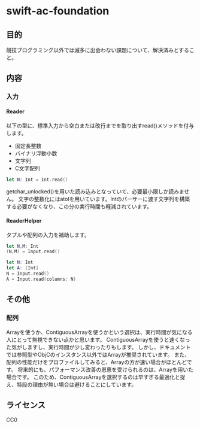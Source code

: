 # swift-ac-foundation

## 目的

競技プログラミング以外では滅多に出会わない課題について、解決済みとすること。

## 内容

### 入力

#### Reader

以下の型に、標準入力から空白または改行までを取り出すread()メソッドを付与します。

- 固定長整数
- バイナリ浮動小数
- 文字列
- C文字配列

```swift
let N: Int = Int.read()
```

getchar_unlocked()を用いた読み込みとなっていて、必要最小限しか読みません。
文字の整数化にはatolを用いています。Intのパーサーに渡す文字列を構築する必要がなくなり、この分の実行時間も軽減されています。

#### ReaderHelper

タプルや配列の入力を補助します。

```swift
let N,M: Int
(N,M) = Input.read()
```

```swift
let N: Int
let A: [Int]
N = Input.read()
A = Input.read(columns: N)
```

## その他

### 配列

Arrayを使うか、ContiguousArrayを使うかという選択は、実行時間が気になる人にとって無視できない点かと思います。
ContiguousArrayを使うと速くなった気がしますし、実行時間が少し変わったりもします。
しかし、ドキュメントでは参照型やObjCのインスタンス以外ではArrayが推奨されています。
また、配列の性能だけをプロファイルしてみると、Arrayの方が速い場合がほとんどです。
将来的にも、パフォーマンス改善の恩恵を受けられるのは、Arrayを用いた場合です。
このため、ContiguousArrayを選択するのは早すぎる最適化と捉え、特段の理由が無い場合は避けることにしています。

## ライセンス

CC0


